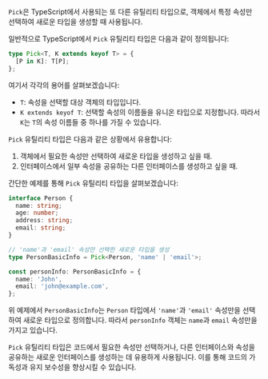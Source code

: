 `Pick`은 TypeScript에서 사용되는 또 다른 유틸리티 타입으로, 객체에서 특정 속성만 선택하여 새로운 타입을 생성할 때 사용됩니다.

일반적으로 TypeScript에서 `Pick` 유틸리티 타입은 다음과 같이 정의됩니다:

```typescript
type Pick<T, K extends keyof T> = {
  [P in K]: T[P];
};
```

여기서 각각의 용어를 살펴보겠습니다:

- `T`: 속성을 선택할 대상 객체의 타입입니다.
- `K extends keyof T`: 선택할 속성의 이름들을 유니온 타입으로 지정합니다. 따라서 `K`는 `T`의 속성 이름들 중 하나를 가질 수 있습니다.

`Pick` 유틸리티 타입은 다음과 같은 상황에서 유용합니다:

1. 객체에서 필요한 속성만 선택하여 새로운 타입을 생성하고 싶을 때.
2. 인터페이스에서 일부 속성을 공유하는 다른 인터페이스를 생성하고 싶을 때.

간단한 예제를 통해 `Pick` 유틸리티 타입을 살펴보겠습니다:

```typescript
interface Person {
  name: string;
  age: number;
  address: string;
  email: string;
}

// 'name'과 'email' 속성만 선택한 새로운 타입을 생성
type PersonBasicInfo = Pick<Person, 'name' | 'email'>;

const personInfo: PersonBasicInfo = {
  name: 'John',
  email: 'john@example.com',
};
```

위 예제에서 `PersonBasicInfo`는 `Person` 타입에서 `'name'`과 `'email'` 속성만을 선택하여 새로운 타입으로 정의합니다. 따라서 `personInfo` 객체는 `name`과 `email` 속성만을 가지고 있습니다.

`Pick` 유틸리티 타입은 코드에서 필요한 속성만 선택하거나, 다른 인터페이스와 속성을 공유하는 새로운 인터페이스를 생성하는 데 유용하게 사용됩니다. 이를 통해 코드의 가독성과 유지 보수성을 향상시킬 수 있습니다.
